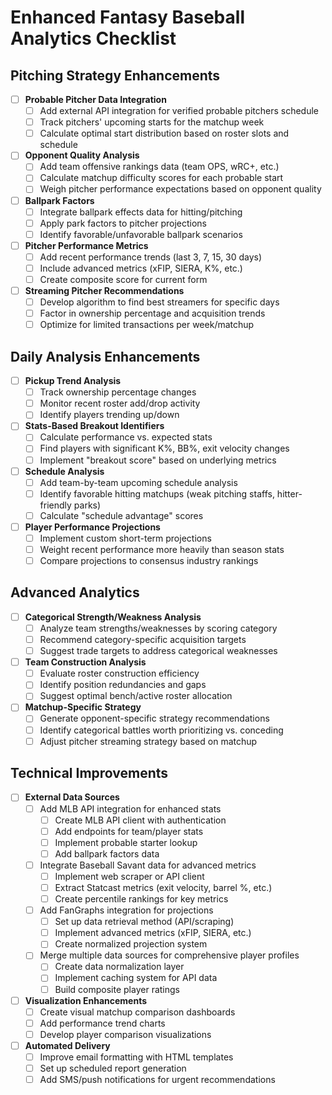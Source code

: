 # Enhanced Fantasy Baseball Analytics Checklist

## Pitching Strategy Enhancements
- [ ] **Probable Pitcher Data Integration**
  - [ ] Add external API integration for verified probable pitchers schedule
  - [ ] Track pitchers' upcoming starts for the matchup week
  - [ ] Calculate optimal start distribution based on roster slots and schedule
  
- [ ] **Opponent Quality Analysis**
  - [ ] Add team offensive rankings data (team OPS, wRC+, etc.)
  - [ ] Calculate matchup difficulty scores for each probable start
  - [ ] Weigh pitcher performance expectations based on opponent quality

- [ ] **Ballpark Factors**
  - [ ] Integrate ballpark effects data for hitting/pitching
  - [ ] Apply park factors to pitcher projections
  - [ ] Identify favorable/unfavorable ballpark scenarios

- [ ] **Pitcher Performance Metrics**
  - [ ] Add recent performance trends (last 3, 7, 15, 30 days)
  - [ ] Include advanced metrics (xFIP, SIERA, K%, etc.)
  - [ ] Create composite score for current form

- [ ] **Streaming Pitcher Recommendations**
  - [ ] Develop algorithm to find best streamers for specific days
  - [ ] Factor in ownership percentage and acquisition trends
  - [ ] Optimize for limited transactions per week/matchup

## Daily Analysis Enhancements
- [ ] **Pickup Trend Analysis**
  - [ ] Track ownership percentage changes
  - [ ] Monitor recent roster add/drop activity
  - [ ] Identify players trending up/down

- [ ] **Stats-Based Breakout Identifiers**
  - [ ] Calculate performance vs. expected stats
  - [ ] Find players with significant K%, BB%, exit velocity changes
  - [ ] Implement "breakout score" based on underlying metrics

- [ ] **Schedule Analysis**
  - [ ] Add team-by-team upcoming schedule analysis
  - [ ] Identify favorable hitting matchups (weak pitching staffs, hitter-friendly parks)
  - [ ] Calculate "schedule advantage" scores

- [ ] **Player Performance Projections**
  - [ ] Implement custom short-term projections
  - [ ] Weight recent performance more heavily than season stats
  - [ ] Compare projections to consensus industry rankings

## Advanced Analytics
- [ ] **Categorical Strength/Weakness Analysis**
  - [ ] Analyze team strengths/weaknesses by scoring category
  - [ ] Recommend category-specific acquisition targets
  - [ ] Suggest trade targets to address categorical weaknesses

- [ ] **Team Construction Analysis**
  - [ ] Evaluate roster construction efficiency
  - [ ] Identify position redundancies and gaps
  - [ ] Suggest optimal bench/active roster allocation

- [ ] **Matchup-Specific Strategy**
  - [ ] Generate opponent-specific strategy recommendations
  - [ ] Identify categorical battles worth prioritizing vs. conceding
  - [ ] Adjust pitcher streaming strategy based on matchup

## Technical Improvements
- [ ] **External Data Sources**
  - [ ] Add MLB API integration for enhanced stats
    - [ ] Create MLB API client with authentication
    - [ ] Add endpoints for team/player stats
    - [ ] Implement probable starter lookup
    - [ ] Add ballpark factors data
  - [ ] Integrate Baseball Savant data for advanced metrics
    - [ ] Implement web scraper or API client
    - [ ] Extract Statcast metrics (exit velocity, barrel %, etc.)
    - [ ] Create percentile rankings for key metrics
  - [ ] Add FanGraphs integration for projections
    - [ ] Set up data retrieval method (API/scraping)
    - [ ] Implement advanced metrics (xFIP, SIERA, etc.)
    - [ ] Create normalized projection system
  - [ ] Merge multiple data sources for comprehensive player profiles
    - [ ] Create data normalization layer
    - [ ] Implement caching system for API data
    - [ ] Build composite player ratings

- [ ] **Visualization Enhancements**
  - [ ] Create visual matchup comparison dashboards
  - [ ] Add performance trend charts
  - [ ] Develop player comparison visualizations

- [ ] **Automated Delivery**
  - [ ] Improve email formatting with HTML templates
  - [ ] Set up scheduled report generation
  - [ ] Add SMS/push notifications for urgent recommendations